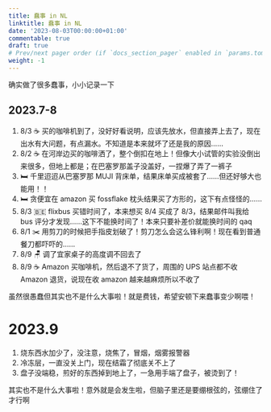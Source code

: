 ```yaml
---
title: 蠢事 in NL
linktitle: 蠢事 in NL
date: '2023-08-03T00:00:00+01:00'
commentable: true
draft: true
# Prev/next pager order (if `docs_section_pager` enabled in `params.toml`)
weight: -1
---
```


确实做了很多蠢事，小小记录一下

## 2023.7-8

1. 8/3 ☕️ 买的咖啡机到了，没好好看说明，应该先放水，但直接弄上去了，现在出水有大问题，有点漏水。不知道是本来就坏了还是我的原因……
2. 8/2 ☕️ 在河岸边买的咖啡洒了，整个倒扣在地上！但像大小试管的实验没倒出来很多，但地上都是；在巴塞罗那盖子没盖好，一捏爆了弄了一裤子
2. 🛏️ 千里迢迢从巴塞罗那 MUJI 背床单，结果床单买成被套了……但还好够大也能用！！
2. 🛏️ 贪便宜在 amazon 买 fossflake 枕头结果买了方形的，这下有点怪怪的……
2. 8/3 🇧🇪 flixbus 买错时间了，本来想买 8/4 买成了 8/3，结果邮件叫我给 bus 评分才发现……这下不能换时间了！本来只要补差价就能换时间的 qaq
2. 8/1 ✂️ 用剪刀的时候把手指皮划破了！剪刀怎么会这么锋利啊！现在看到普通餐刀都吓吓的……
2. 8/9 🪑 调了宜家桌子的高度调不回去了
2. 8/9 ☕️ Amazon 买咖啡机，然后退不了货了，周围的 UPS 站点都不收 Amazon 退货，说现在收 amazon 越来越麻烦所以不收了

虽然很愚蠢但其实也不是什么大事啦！就是费钱，希望安顿下来蠢事变少啊喂！

# 2023.9

1. 烧东西水加少了，没注意，烧焦了，冒烟，烟雾报警器
2. 冷冻层，一直没关上门，现在结霜了彻底关不上了
2. 盘子没端稳，煎好的东西掉到地上了，一急用手端了盘子，被烫到了！

其实也不是什么大事啦！意外就是会发生啦，但脑子里还是要绷根弦的，弦绷住了才行啊
